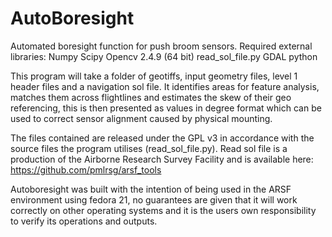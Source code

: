 # AutoBoresight
Automated boresight function for push broom sensors. Required external
libraries:
Numpy
Scipy
Opencv 2.4.9 (64 bit)
read_sol_file.py
GDAL python

This program will take a folder of geotiffs, input geometry files,
level 1 header files and a navigation sol file. It identifies areas
for feature analysis, matches them across flightlines and estimates
the skew of their geo referencing, this is then presented as values
in degree format which can be used to correct sensor alignment caused
by physical mounting.

The files contained are released under the GPL v3 in accordance with
the source files the program utilises (read_sol_file.py). Read sol
file is a production of the Airborne Research Survey Facility and is
available here: https://github.com/pmlrsg/arsf_tools

Autoboresight was built with the intention of being used in the ARSF
environment using fedora 21, no guarantees are given that it will work
correctly on other operating systems and it is the users own
responsibility to verify its operations and outputs.
